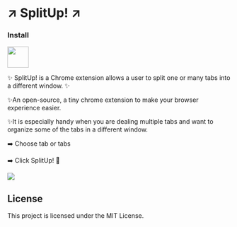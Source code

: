 # ↗️ SplitUp! ↗️
### Install
<a href="https://chrome.google.com/webstore/detail/splitup/bhoodecbejheonelhikcfahgpgahffmf"><img src="https://raw.githubusercontent.com/alrra/browser-logos/master/src/chrome/chrome_128x128.png" width="48" /></a>

✨ SplitUp! is a Chrome extension allows a user to split one or many tabs into a different window. ✨

✨An open-source, a tiny chrome extension to make your browser experience easier.

✨It is especially handy when you are dealing multiple tabs and want to organize some of the tabs in a different window.

➡️ Choose tab or tabs

➡️ Click SplitUp! 🌟

![](https://lh3.googleusercontent.com/ru8B7Laqk767sqBULWnU5fZ6lS0evV7plNb1qIeeinUKxR6l4XaAvLt795TTQf48_hfNknpT=w640-h400-e365)


## License

This project is licensed under the MIT License.

